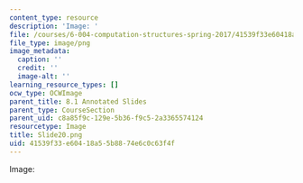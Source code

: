 ```yaml
---
content_type: resource
description: 'Image: '
file: /courses/6-004-computation-structures-spring-2017/41539f33e60418a55b8874e6c0c63f4f_Slide20.png
file_type: image/png
image_metadata:
  caption: ''
  credit: ''
  image-alt: ''
learning_resource_types: []
ocw_type: OCWImage
parent_title: 8.1 Annotated Slides
parent_type: CourseSection
parent_uid: c8a85f9c-129e-5b36-f9c5-2a3365574124
resourcetype: Image
title: Slide20.png
uid: 41539f33-e604-18a5-5b88-74e6c0c63f4f
---
```

Image: 

